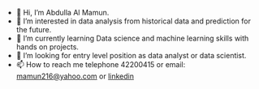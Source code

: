 - 👋 Hi, I’m Abdulla Al Mamun.
- 👀 I’m interested in data analysis from historical data and prediction for the future.
- 🌱 I’m currently learning Data science and machine learning skills with hands on projects.
- 💞️ I’m looking for entry level position as data analyst or data scientist.
- 📫 How to reach me telephone 42200415 or email: mamun216@yahoo.com or [linkedin](https://www.linkedin.com/in/abdulla-mamun-4222b11a/)
